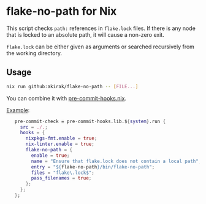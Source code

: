# flake-no-path for Nix

This script checks `path:` references in `flake.lock` files. If there is any node that is locked to an absolute path, it will cause a non-zero exit.

`flake.lock` can be either given as arguments or searched recursively from the working directory.

## Usage

```sh
nix run github:akirak/flake-no-path -- [FILE...]
```

You can combine it with [pre-commit-hooks.nix](https://github.com/cachix/pre-commit-hooks.nix/).

[Example](https://github.com/akirak/flake-no-path/blob/master/flake.nix):

```nix
   pre-commit-check = pre-commit-hooks.lib.${system}.run {
     src = ./.;
     hooks = {
       nixpkgs-fmt.enable = true;
       nix-linter.enable = true;
       flake-no-path = {
         enable = true;
         name = "Ensure that flake.lock does not contain a local path";
         entry = "${flake-no-path}/bin/flake-no-path";
         files = "flake\.lock$";
         pass_filenames = true;
       };
     };
   };
```

